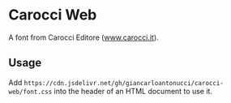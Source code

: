 # Carocci Web

A font from Carocci Editore (www.carocci.it).

## Usage

Add `https://cdn.jsdelivr.net/gh/giancarloantonucci/carocci-web/font.css` into the header of an HTML document to use it.
